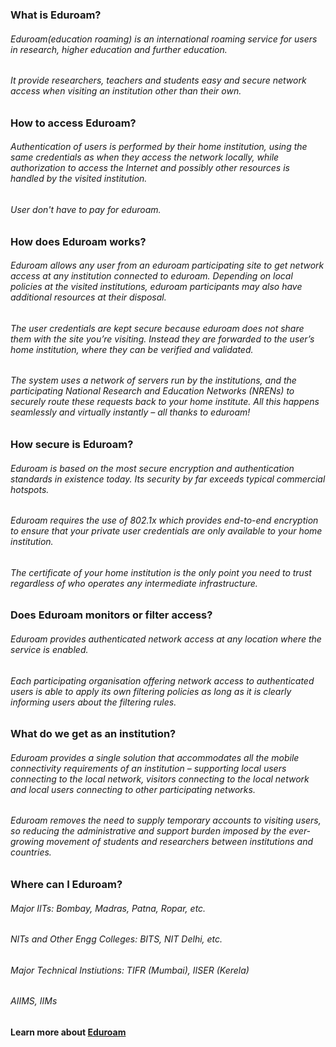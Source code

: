 ### What is Eduroam?
###### Eduroam(education roaming) is an international roaming service for users in research, higher education and further education.
###### It provide researchers, teachers and students easy and secure network access when visiting an institution other than their own.
### How to access Eduroam?
###### Authentication of users is performed by their home institution, using the same credentials as when they access the network locally, while authorization to access the Internet and possibly other resources is handled by the visited institution.
###### User don't have to pay for eduroam.
### How does Eduroam works?
###### Eduroam allows any user from an eduroam participating site to get network access at any institution connected to eduroam. Depending on local policies at the visited institutions, eduroam participants may also have additional resources at their disposal.
###### The user credentials are kept secure because eduroam does not share them with the site you’re visiting. Instead they are forwarded to the user’s home institution, where they can be verified and validated.
###### The system uses a network of servers run by the institutions, and the participating National Research and Education Networks (NRENs) to securely route these requests back to your home institute.  All this happens seamlessly and virtually instantly – all thanks to eduroam!
### How secure is Eduroam?
###### Eduroam is based on the most secure encryption and authentication standards in existence today. Its security by far exceeds typical commercial hotspots.
###### Eduroam requires the use of 802.1x which provides end-to-end encryption to ensure that your private user credentials are only available to your home institution. 
###### The certificate of your home institution is the only point you need to trust regardless of who operates any intermediate infrastructure.
### Does Eduroam monitors or filter access?
###### Eduroam provides authenticated network access at any location where the service is enabled.
###### Each participating organisation offering network access to authenticated users is able to apply its own filtering policies as long as it is clearly informing users about the filtering rules.
### What do we get as an institution?
###### Eduroam provides a single solution that accommodates all the mobile connectivity requirements of an institution – supporting local users connecting to the local network, visitors connecting to the local network and local users connecting to other participating networks.
###### Eduroam removes the need to supply temporary accounts to visiting users, so reducing the administrative and support burden imposed by the ever-growing movement of students and researchers between institutions and countries.
### Where can I Eduroam?
###### Major IITs: Bombay, Madras, Patna, Ropar, etc.
###### NITs and Other Engg Colleges: BITS, NIT Delhi, etc.
###### Major Technical Instiutions: TIFR (Mumbai), IISER (Kerela)
###### AIIMS, IIMs

**Learn more about [Eduroam](https://www.eduroam.org/what-is-eduroam/)**
